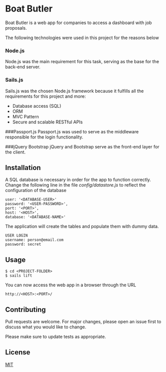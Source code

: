 # Boat Butler

Boat Butler is a web app for companies to access a dashboard with job proposals.

The following technologies were used in this project for the reasons below

### Node.js
Node.js was the main requirement for this task, serving as the base for the back-end server.

### Sails.js
Sails.js was the chosen Node.js framework because it fulfills all the requirements for this project and more:
- Database access (SQL)
- ORM
- MVC Pattern
- Secure and scalable RESTful APIs

###Passport.js
Passport.js was used to serve as the middleware responsible for the login functionality.

###jQuery Bootstrap
jQuery and Bootstrap serve as the front-end layer for the client.

## Installation
A SQL database is necessary in order for the app to function correctly.
Change the following line in the file *config/datastore.js* to reflect the configuration of the database
```
user: '<DATABASE-USER>'
password: '<USER-PASSWORD>',
port: '<PORT>',
host: '<HOST>',
database: '<DATABASE-NAME>'
```
The application will create the tables and populate them with dummy data.
```
USER LOGIN
username: person@email.com
password: secret
```

## Usage

```
$ cd <PROJECT-FOLDER>
$ sails lift
```
You can now access the web app in a browser through the URL
```
http://<HOST>:<PORT>/
```

## Contributing
Pull requests are welcome. For major changes, please open an issue first to discuss what you would like to change.

Please make sure to update tests as appropriate.

## License
[MIT](https://choosealicense.com/licenses/mit/)
